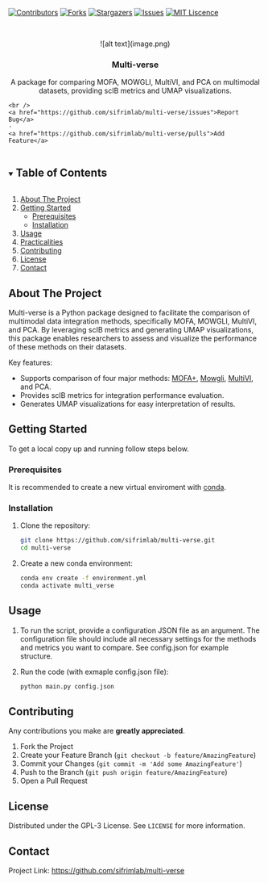 
<!-- PROJECT SHIELDS -->
[![Contributors][contributors-shield]][contributors-url]
[![Forks][forks-shield]][forks-url]
[![Stargazers][stars-shield]][stars-url]
[![Issues][issues-shield]][issues-url]
[![MIT Liscence][license-shield]][license-url]

<!-- PROJECT LOGO -->
<br />
<p align="center">
 <!-- <img src="" alt="logo" align="center"> -->![alt text](image.png)
  <h3 align="center"> Multi-verse</h3>

  <p align="center">
    A package for comparing MOFA, MOWGLI, MultiVI, and PCA on multimodal datasets, providing scIB metrics and UMAP visualizations.

    <br />
    <a href="https://github.com/sifrimlab/multi-verse/issues">Report Bug</a>
    ·
    <a href="https://github.com/sifrimlab/multi-verse/pulls">Add Feature</a>
  </p>
</p>


<!-- TABLE OF CONTENTS -->
<details open="open">
  <summary><h2 style="display: inline-block">Table of Contents</h2></summary>
  <ol>
    <li>
      <a href="#about-the-project">About The Project</a>
    </li>
    <li>
      <a href="#getting-started">Getting Started</a>
      <ul>
        <li><a href="#prerequisites">Prerequisites</a></li>
        <li><a href="#installation">Installation</a></li>
      </ul>
    </li>
    <li><a href="#usage">Usage</a></li>
      <li><a href="#practicalities">Practicalities</a></li>
    <li><a href="#contributing">Contributing</a></li>
   <li><a href="#license">License</a></li>
    <li><a href="#contact">Contact</a></li>
  </ol>
</details>



<!-- ABOUT THE PROJECT -->
## About The Project

Multi-verse is a Python package designed to facilitate the comparison of multimodal data integration methods, specifically MOFA, MOWGLI, MultiVI, and PCA. By leveraging scIB metrics and generating UMAP visualizations, this package enables researchers to assess and visualize the performance of these methods on their datasets.

Key features:
- Supports comparison of four major methods: [MOFA+](https://biofam.github.io/MOFA2/), [Mowgli](https://mowgli.readthedocs.io/en/latest/index.html), [MultiVI](https://docs.scvi-tools.org/en/1.2.0/user_guide/models/multivi.html), and PCA.
- Provides scIB metrics for integration performance evaluation.
- Generates UMAP visualizations for easy interpretation of results.

<!-- GETTING STARTED -->
## Getting Started

To get a local copy up and running follow steps below.

### Prerequisites

It is recommended to create a new virtual enviroment with [conda](https://www.anaconda.com/).

### Installation

1. Clone the repository:
   ```bash
   git clone https://github.com/sifrimlab/multi-verse.git
   cd multi-verse
   ```

2. Create a new conda environment:
    ```bash
    conda env create -f environment.yml
    conda activate multi_verse
    ```

## Usage
1. To run the script, provide a configuration JSON file as an argument. The configuration file should include all necessary settings for the methods and metrics you want to compare. See config.json for example structure.

2. Run the code (with exmaple config.json file):
    ```bash
    python main.py config.json
    ```


<!-- CONTRIBUTING -->
## Contributing

Any contributions you make are **greatly appreciated**.

1. Fork the Project
2. Create your Feature Branch (`git checkout -b feature/AmazingFeature`)
3. Commit your Changes (`git commit -m 'Add some AmazingFeature'`)
4. Push to the Branch (`git push origin feature/AmazingFeature`)
5. Open a Pull Request



<!--LICENSE -->
## License

Distributed under the GPL-3 License. See `LICENSE` for more information.


<!-- CONTACT -->
## Contact
Project Link: https://github.com/sifrimlab/multi-verse


<!-- MARKDOWN LINKS & IMAGES -->
[contributors-shield]: https://img.shields.io/github/contributors/sifrimlab/multi-verse.svg?style=for-the-badge
[contributors-url]: https://github.com/sifrimlab/multi-verse/graphs/contributors
[forks-shield]: https://img.shields.io/github/forks/sifrimlab/multi-verse.svg?style=for-the-badge
[forks-url]: https://github.com/sifrimlab/multi-verse/network/members
[stars-shield]: https://img.shields.io/github/stars/sifrimlab/multi-verse.svg?style=for-the-badge
[stars-url]: https://github.com/sifrimlab/multi-verse/stargazers
[issues-shield]: https://img.shields.io/github/issues/sifrimlab/multi-verse.svg?style=for-the-badge
[issues-url]: https://github.com/sifrimlab/multi-verse/issues
[license-shield]: https://img.shields.io/badge/license-GPL--3.0--only-green?style=for-the-badge
[license-url]: https://github.com/sifrimlab/multi-verse/LICENSE
